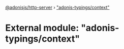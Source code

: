 [@adonisjs/http-server](../README.md) › ["adonis-typings/context"](_adonis_typings_context_.md)

# External module: "adonis-typings/context"


